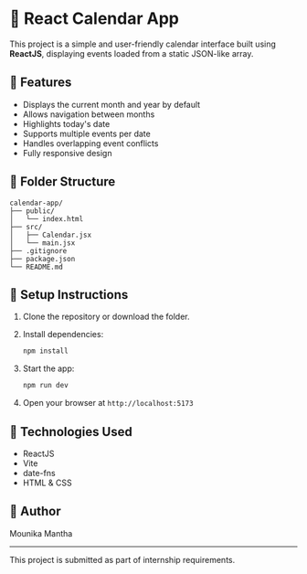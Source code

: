 # 📅 React Calendar App

This project is a simple and user-friendly calendar interface built using **ReactJS**, displaying events loaded from a static JSON-like array.

## 🔧 Features

- Displays the current month and year by default
- Allows navigation between months
- Highlights today's date
- Supports multiple events per date
- Handles overlapping event conflicts
- Fully responsive design

## 📁 Folder Structure

```
calendar-app/
├── public/
│   └── index.html
├── src/
│   ├── Calendar.jsx
│   └── main.jsx
├── .gitignore
├── package.json
└── README.md
```

## 🚀 Setup Instructions

1. Clone the repository or download the folder.
2. Install dependencies:

   ```bash
   npm install
   ```

3. Start the app:

   ```bash
   npm run dev
   ```

4. Open your browser at `http://localhost:5173`

## 📌 Technologies Used

- ReactJS
- Vite
- date-fns
- HTML & CSS

## 📝 Author

Mounika Mantha

---

This project is submitted as part of internship requirements.
